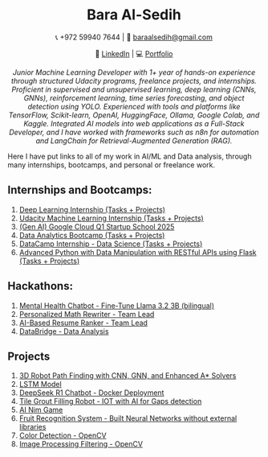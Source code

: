 <div align="center">

# **Bara Al-Sedih**

📞 +972 59940 7644 | 📧 [baraalsedih@gmail.com](mailto:baraalsedih@gmail.com)

💼 [LinkedIn](https://www.linkedin.com/in/bara-alsedih/) | 💻 [Portfolio](https://baraalsedih.netlify.app/)

*Junior Machine Learning Developer with 1+ year of hands-on experience through structured Udacity programs, freelance projects, and internships. Proficient in supervised and unsupervised learning, deep learning (CNNs, GNNs), reinforcement learning, time series forecasting, and object detection using YOLO. Experienced with tools and platforms like TensorFlow, Scikit-learn, OpenAI, HuggingFace, Ollama, Google Colab, and Kaggle. Integrated AI models into web applications as a Full-Stack Developer, and I have worked with frameworks such as n8n for automation and LangChain for Retrieval-Augmented Generation (RAG).*

</div>

Here I have put links to all of my work in AI/ML and Data analysis, through many internships, bootcamps, and personal or freelance work.

## Internships and Bootcamps: 

1. [Deep Learning Internship (Tasks + Projects)](https://github.com/DeepLearningIntern)
2. [Udacity Machine Learning Internship (Tasks + Projects)](https://github.com/Udacity-MachineLearning-Internship)
3. [(Gen AI) Google Cloud Q1 Startup School 2025](https://github.com/baraalsedih/Google-Cloud-Q1-Startup-School-2025)
4. [Data Analytics Bootcamp (Tasks + Projects)](https://github.com/Data-Analyst-Bootcamp)
5. [DataCamp Internship - Data Science (Tasks + Projects)](https://github.com/DataCamp-Internship)
6. [Advanced Python with Data Manipulation with RESTful APIs using Flask (Tasks + Projects)](https://github.com/GSG-Practical-Training)


## Hackathons:

1. [Mental Health Chatbot - Fine-Tune Llama 3.2 3B (bilingual)](https://github.com/Hackathon-TeamP2-5)
2. [Personalized Math Rewriter - Team Lead](https://github.com/Spark-Hackathon4-Team4)
3. [AI-Based Resume Ranker - Team Lead](https://github.com/Spark-Hackathon4-Team10)
4. [DataBridge - Data Analysis](https://github.com/DataCamp-Internship/DataBridge-Hackathon)


## Projects

1. [3D Robot Path Finding with CNN, GNN, and Enhanced A* Solvers](https://github.com/baraalsedih/catoms)
2. [LSTM Model](https://github.com/baraalsedih/LSTM-Model)
3. [DeepSeek R1 Chatbot - Docker Deployment](https://github.com/baraalsedih/DeepSeekR1-Chatbot)
4. [Tile Grout Filling Robot - IOT with AI for Gaps detection](https://github.com/University-Experience/Tile-Grout-Filling-Robot)
5. [AI Nim Game](https://github.com/University-Experience/nim-game)
6. [Fruit Recognition System - Built Neural Networks without external libraries](https://github.com/University-Experience/FruitRecognitionSystem)
7. [Color Detection - OpenCV](https://github.com/University-Experience/Color-Detection)
8. [Image Processing Filtering - OpenCV](https://github.com/University-Experience/ImageProcessing-Filtering)
